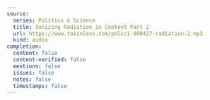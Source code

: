 ```yaml
---
source:
  series: Politics & Science
  title: Ionizing Radiation in Context Part 2
  url: https://www.toxinless.com/polsci-090427-radiation-2.mp3
  kind: audio
completion:
  content: false
  content-verified: false
  mentions: false
  issues: false
  notes: false
  timestamps: false
---
```

